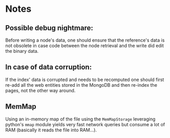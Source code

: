# Notes

## Possible debug nightmare:

Before writing a node's data, one should ensure that the reference's data is not obsolete in case code between the node retrieval and the write did edit the binary data.

## In case of data corruption:

If the index' data is corrupted and needs to be recomputed one should first re-add all the web entities stored in the MongoDB and then re-index the pages, not the other way around.

## MemMap

Using an in-memory map of the file using the `MemMapStorage` leveraging python's  `mmap` module yields very fast network queries but consume a lot of RAM (basically it reads the file into RAM...).
